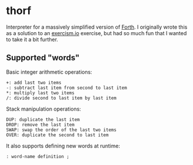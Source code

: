 thorf
=====

Interpreter for a massively simplified version of
[Forth](https://en.wikipedia.org/wiki/Forth_(programming_language)). I
originally wrote this as a solution to an [exercism.io](exercism.io) exercise,
but had so much fun that I wanted to take it a bit further.


Supported "words"
-----------------

Basic integer arithmetic operations:

    +: add last two items
    -: subtract last item from second to last item
    *: multiply last two items
    /: divide second to last item by last item

Stack manipulation operations:

    DUP: duplicate the last item
    DROP: remove the last item
    SWAP: swap the order of the last two items
    OVER: duplicate the second to last item

It also supports defining new words at runtime:

    : word-name definition ;
